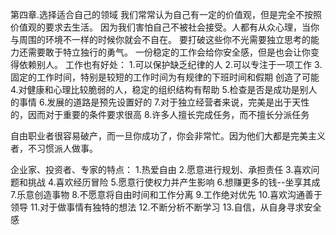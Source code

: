 第四章.选择适合自己的领域
我们常常认为自己有一定的价值观，但是完全不按照价值观的要求去生活。
因为我们害怕自己不被社会接受。人都有从众心理，当你与周围的环境不一样的时候你就会不自在。
要打破这些你不光需要独立思考的能力还需要敢于特立独行的勇气。
一份稳定的工作会给你安全感，但是也会让你变得依赖别人。
工作也有好处：
1.可以保护缺乏纪律的人
2.可以专注于一项工作
3.固定的工作时间，特别是较短的工作时间为有规律的下班时间和假期
创造了可能
4.对健康和心理比较脆弱的人，稳定的组织结构有帮助
5.检查是否是成功是别人的事情
6.发展的道路是预先设置好的
7.对于独立经营者来说，完美是出于天性的，因而对于重要的条件要求很高
8.许多人擅长完成任务，而不擅长分派任务

自由职业者很容易破产，而一旦你成功了，你会非常忙。因为他们大都是完美主义者，不习惯派人做事。

企业家、投资者、专家的特点：
1.热爱自由
2.愿意进行规划、承担责任
3.喜欢问题和挑战
4.喜欢经历冒险
5.愿意行使权力并产生影响
6.想赚更多的钱--坐享其成
7.乐意创造事物
8.不愿意将自由时间和工作分离
9.工作绝对优先
10.喜欢沟通善于领导
11.对于做事情有独特的想法
12.不断分析不断学习
13.自信，从自身寻求安全感



